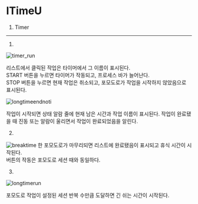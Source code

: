 # ITimeU
1. Timer
----
1. 
![timer_run](https://user-images.githubusercontent.com/19359354/30536183-d65d6172-9c9f-11e7-92d2-81e5b34b019e.PNG)

리스트에서 클릭된 작업은 타이머에서 그 이름이 표시된다. <br>
START 버튼을 누르면 타이머가 작동되고, 프로세스 바가 늘어난다. <br>
STOP 버튼을 누르면 현재 작업은 취소되고, 포모도로가 작업을 시작하지 않았음으로 표시된다. 

![longtimeendnoti](https://user-images.githubusercontent.com/19359354/30536432-c34d69f0-9ca0-11e7-8d9c-ae674da5740b.PNG)

작업이 시작되면 상태 알람 줄에 현재 남은 시간과 작업 이름이 표시된다.
작업이 완료됐을 때 진동 또는 알람이 울리면서 작업이 완료되었음을 알린다.

2. 
![breaktime](https://user-images.githubusercontent.com/19359354/30536320-535ed03e-9ca0-11e7-992d-8e9693a27878.PNG)
한 포모도로가 마무리되면 리스트에 완료됐음이 표시되고 휴식 시간이 시작된다. <br>
버튼의 작동은 포모도로 세션 때와 동일하다.

3.
![longtimerun](https://user-images.githubusercontent.com/19359354/30536421-b7d0d4d6-9ca0-11e7-925f-206c6314a77e.PNG)

포모도로 작업이 설정된 세션 반복 수만큼 도달하면 긴 쉬는 시간이 시작된다. 
